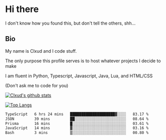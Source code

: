 

# Hi there
I don't know how you found this, but don't tell the others, shh...

## Bio
My name is Clxud and I code stuff.

The only purpose this profile serves is to host whatever projects I decide to make

I am fluent in Python, Typescript, Javascript, Java, Lua, and HTML/CSS



(Don't ask me to code for you)

[![Clxud's github stats](https://github-readme-stats.vercel.app/api?username=cloudwithax&count_private=true&theme=dark&show_icons=true)](https://github.com/anuraghazra/github-readme-stats) 

[![Top Langs](https://github-readme-stats.vercel.app/api/top-langs/?username=cloudwithax&theme=dark)](https://github.com/anuraghazra/github-readme-stats)

<!--START_SECTION:waka-->

```txt
TypeScript   6 hrs 24 mins   ████████████████████▓░░░░   83.17 %
JSON         39 mins         ██░░░░░░░░░░░░░░░░░░░░░░░   08.64 %
Prisma       16 mins         █░░░░░░░░░░░░░░░░░░░░░░░░   03.61 %
JavaScript   14 mins         ▓░░░░░░░░░░░░░░░░░░░░░░░░   03.16 %
Bash         3 mins          ▒░░░░░░░░░░░░░░░░░░░░░░░░   00.80 %
```

<!--END_SECTION:waka-->







